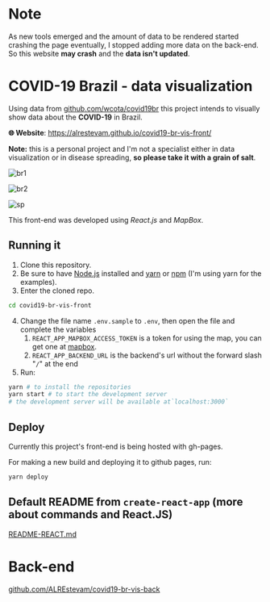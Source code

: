# Note

As new tools emerged and the amount of data to be rendered started crashing the page eventually, I stopped adding more data on the back-end. So this website **may crash** and the **data isn't updated**.


# COVID-19 Brazil - data visualization

Using data from [github.com/wcota/covid19br](https://github.com/wcota/covid19br) this project intends to visually show data about the **COVID-19**  in Brazil.

**🌐 Website**: https://alrestevam.github.io/covid19-br-vis-front/

**Note:** this is a personal project  and I'm not a specialist either in data visualization or in disease spreading, **so please take it with a grain of salt**.

![br1](README.assets/br1.gif)



![br2](README.assets/br2.gif)



![sp](README.assets/sp.gif)



This front-end was developed using *React.js* and *MapBox*.

## Running it

1. Clone this repository.
2. Be sure to have [Node.js](https://nodejs.org/en/) installed and [yarn](https://yarnpkg.com/) or [npm](https://www.npmjs.com/) (I'm using yarn for the examples).
3. Enter the cloned repo.

```sh
cd covid19-br-vis-front
```

4. Change the file name `.env.sample` to `.env`, then open the file and complete the variables
   1. `REACT_APP_MAPBOX_ACCESS_TOKEN` is a token for using the map, you can get one at [mapbox](https://www.mapbox.com/).
   2. `REACT_APP_BACKEND_URL` is the backend's url without the forward slash "`/`" at the end
5. Run:

```sh
yarn # to install the repositories
yarn start # to start the development server
# the development server will be available at`localhost:3000`
```





## Deploy

Currently this project's front-end is being hosted with gh-pages.

For making a new build and deploying it to github pages, run:

```sh
yarn deploy
```





## Default README from  `create-react-app` (more about commands and React.JS)

[README-REACT.md](README-REACT.md)





# Back-end

[github.com/ALREstevam/covid19-br-vis-back](https://github.com/ALREstevam/covid19-br-vis-back)








